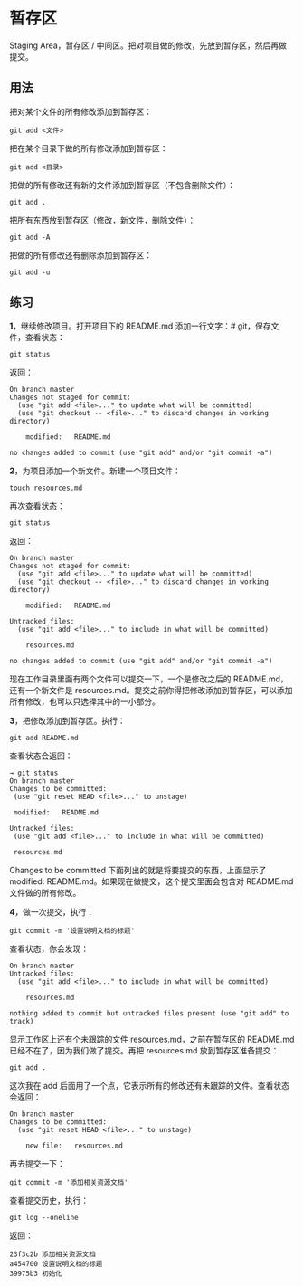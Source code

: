 # 暂存区

Staging Area，暂存区 / 中间区。把对项目做的修改，先放到暂存区，然后再做提交。

## 用法

把对某个文件的所有修改添加到暂存区：

```
git add <文件>
```

把在某个目录下做的所有修改添加到暂存区：

```
git add <目录>
```

把做的所有修改还有新的文件添加到暂存区（不包含删除文件）：

```
git add .
```

把所有东西放到暂存区（修改，新文件，删除文件）：

```
git add -A
```

把做的所有修改还有删除添加到暂存区：

```
git add -u
```

## 练习

**1**，继续修改项目。打开项目下的 README.md 添加一行文字：\# git，保存文件，查看状态：

```
git status
```

返回：

```
On branch master
Changes not staged for commit:
  (use "git add <file>..." to update what will be committed)
  (use "git checkout -- <file>..." to discard changes in working directory)

    modified:   README.md

no changes added to commit (use "git add" and/or "git commit -a")
```

**2**，为项目添加一个新文件。新建一个项目文件：

```
touch resources.md
```

再次查看状态：

```
git status
```

返回：

```
On branch master
Changes not staged for commit:
  (use "git add <file>..." to update what will be committed)
  (use "git checkout -- <file>..." to discard changes in working directory)

    modified:   README.md

Untracked files:
  (use "git add <file>..." to include in what will be committed)

    resources.md

no changes added to commit (use "git add" and/or "git commit -a")
```

现在工作目录里面有两个文件可以提交一下，一个是修改之后的 README.md，还有一个新文件是 resources.md。提交之前你得把修改添加到暂存区，可以添加所有修改，也可以只选择其中的一小部分。

**3**，把修改添加到暂存区。执行：

```
git add README.md
```

查看状态会返回：

```
→ git status
On branch master
Changes to be committed:
 (use "git reset HEAD <file>..." to unstage)

 modified:   README.md

Untracked files:
 (use "git add <file>..." to include in what will be committed)

 resources.md
```

Changes to be committed 下面列出的就是将要提交的东西，上面显示了 modified: README.md。如果现在做提交，这个提交里面会包含对 README.md 文件做的所有修改。

**4**，做一次提交，执行：

```
git commit -m '设置说明文档的标题'
```

查看状态，你会发现：

```
On branch master
Untracked files:
  (use "git add <file>..." to include in what will be committed)

    resources.md

nothing added to commit but untracked files present (use "git add" to track)
```

显示工作区上还有个未跟踪的文件 resources.md，之前在暂存区的 README.md 已经不在了，因为我们做了提交。再把 resources.md 放到暂存区准备提交：

```
git add .
```

这次我在 add 后面用了一个点，它表示所有的修改还有未跟踪的文件。查看状态会返回：

```
On branch master
Changes to be committed:
  (use "git reset HEAD <file>..." to unstage)

    new file:   resources.md
```

再去提交一下：

```
git commit -m '添加相关资源文档'
```

查看提交历史，执行：

```
git log --oneline
```

返回：

```
23f3c2b 添加相关资源文档
a454700 设置说明文档的标题
39975b3 初始化
```



